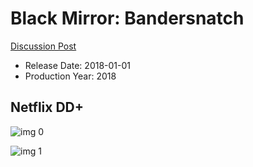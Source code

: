 # Black Mirror: Bandersnatch

[Discussion Post](https://www.avsforum.com/threads/bass-eq-for-filtered-movies.2995212/post-57343384)

* Release Date: 2018-01-01
* Production Year: 2018

## Netflix DD+

![img 0](https://i.imgur.com/LaCNIiJ.jpg)

![img 1](https://i.imgur.com/NgsR99U.jpg)

